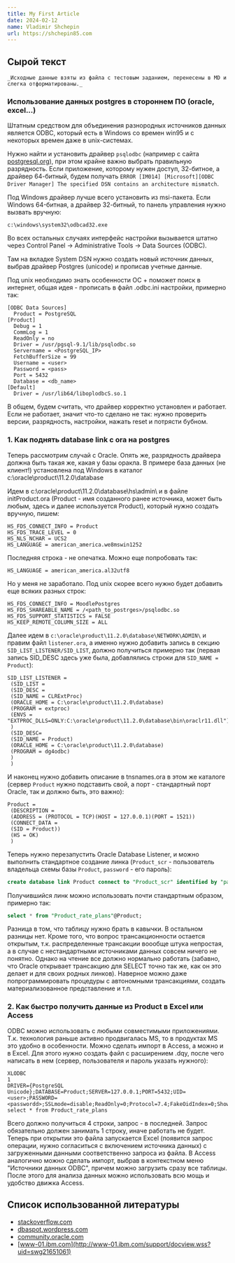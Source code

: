 ```yaml
---
title: My First Article
date: 2024-02-12
name: Vladimir Shchepin
url: https://shchepin85.com
---
```


## Сырой текст

```{note}
_Исходные данные взяты из файла с тестовым заданием, перенесены в MD и слегка отформатированы._
```

### Использование данных postgres в стороннем ПО (oracle, excel...)

Штатным средством для объединения разнородных источников данных является ODBC, который есть в Windows со времен win95 и с некоторых времен даже в unix-системах.

Нужно найти и установить драйвер `psqlodbc` (например с сайта [postgresql.org](http://www.postgresql.org/ftp/odbc)), при этом крайне важно выбрать правильную разрядность. Если приложение, которому нужен доступ, 32-битное, а драйвер 64-битный, будем получать `ERROR [IM014] [Microsoft][ODBC Driver Manager] The specified DSN contains an architecture mismatch`.

Под Windows драйвер лучше всего установить из msi-пакета. Если Windows 64-битная, а драйвер 32-битный, то панель управления нужно вызвать вручную:

```text
c:\windows\system32\odbcad32.exe
```

Во всех остальных случаях интерфейс настройки вызывается штатно через Control Panel -> Administrative Tools -> Data Sources (ODBC).

Там на вкладке System DSN нужно создать новый источник данных, выбрав драйвер Postgres (unicode) и прописав учетные данные.

Под unix необходимо знать особенности ОС + поможет поиск в интернет, общая идея - прописать в файл .odbc.ini настройки, примерно так:

```
[ODBC Data Sources]
  Product = PostgreSQL
[Product]
  Debug = 1
  CommLog = 1
  ReadOnly = no
  Driver = /usr/pgsql-9.1/lib/psqlodbc.so
  Servername = <PostgreSQL_IP>
  FetchBufferSize = 99
  Username = <user>
  Password = <pass>
  Port = 5432
  Database = <db_name>
[Default]
  Driver = /usr/lib64/liboplodbcS.so.1
```

В общем, будем считать, что драйвер корректно установлен и работает. Если не работает, значит что-то сделано не так: нужно проверить версии, разрядность, настройки, нажать reset и потрясти бубном.

### 1. Как поднять database link с ora на postgres

Теперь рассмотрим случай с Oracle. Опять же, разрядность драйвера должна быть такая же, какая у базы оракла. В примере база данных (не клиент!) установлена под Windows в каталог c:\oracle\product\11.2.0\database

Идем в c:\oracle\product\11.2.0\database\hs\admin\ и в файле initProduct.ora (Product - имя созданного ранее источника, может быть любым, здесь и далее используется Product), который нужно создать вручную, пишем:

```
HS_FDS_CONNECT_INFO = Product
HS_FDS_TRACE_LEVEL = 0
HS_NLS_NCHAR = UCS2
HS_LANGUAGE = american_america.we8mswin1252
```

Последняя строка - не опечатка. Можно еще попробовать так:

```
HS_LANGUAGE = american_america.al32utf8
```

Но у меня не заработало. Под unix скорее всего нужно будет добавить еще всяких разных строк:

```text
HS_FDS_CONNECT_INFO = MoodlePostgres
HS_FDS_SHAREABLE_NAME = /<path_to_postrges>/psqlodbc.so
HS_FDS_SUPPORT_STATISTICS = FALSE
HS_KEEP_REMOTE_COLUMN_SIZE = ALL
```

Далее идем в `c:\oracle\product\11.2.0\database\NETWORK\ADMIN\` и правим файл `listener.ora`, а именно нужно добавить запись в секцию `SID_LIST_LISTENER/SID_LIST`, должно получиться примерно так (первая запись SID_DESC здесь уже была, добавлялись строки для `SID_NAME = Product`):

```text
SID_LIST_LISTENER =
 (SID_LIST =
 (SID_DESC =
 (SID_NAME = CLRExtProc)
 (ORACLE_HOME = C:\oracle\product\11.2.0\database)
 (PROGRAM = extproc)
 (ENVS = "EXTPROC_DLLS=ONLY:C:\oracle\product\11.2.0\database\bin\oraclr11.dll")
 )
 (SID_DESC=
 (SID_NAME = Product)
 (ORACLE_HOME = C:\oracle\product\11.2.0\database)
 (PROGRAM = dg4odbc)
 )
 )
```

И наконец нужно добавить описание в tnsnames.ora в этом же каталоге (сервер `Product` нужно подставить свой, а порт - стандартный порт Oracle, так и должно быть, это важно):

```text
Product =
 (DESCRIPTION = 
 (ADDRESS = (PROTOCOL = TCP)(HOST = 127.0.0.1)(PORT = 1521))
 (CONNECT_DATA = 
 (SID = Product))
 (HS = OK)
 )
```

Теперь нужно перезапустить Oracle Database Listener, и можно выполнить стандартное создание линка (`Product_scr` - пользователь владельца схемы базы `Product`, `password` - его пароль):

```sql
create database link Product connect to "Product_scr" identified by "password" using 'Product';
```

Получившийся линк можно использовать почти стандартным образом, примерно так:

```sql
select * from "Product_rate_plans"@Product;
```

Разница в том, что таблицу нужно брать в кавычки. В остальном разницы нет. Кроме того, что вопрос трансакционности остается открытым, т.к. распределенные трансакции воообще штука непростая, а в случае с нестандартными источниками данных совсем ничего не понятно. Однако на чтение все должно нормально работать (забавно, что Oracle открывает трансакцию для SELECT точно так же, как он это делает и для своих родных линков). Наверное можно даже попрограммировать процедуры с автономными трансакциями, создать материализованное представление и т.п.

### 2. Как быстро получить данные из Product в Excel или Access

ODBC можно использовать с любыми совместимыми приложениями. Т.к. технология раньше активно продвигалась MS, то в продуктах MS это удобно в особенности. Можно сделать импорт в Access, а можно и в Excel. Для этого нужно создать файл с расширением .dqy, после чего написать в нем (сервер, пользователя и пароль указать нужного):

```text
XLODBC
1
DRIVER={PostgreSQL Unicode};DATABASE=Product;SERVER=127.0.0.1;PORT=5432;UID=<user>;PASSWORD=<passwordd>;SSLmode=disable;ReadOnly=0;Protocol=7.4;FakeOidIndex=0;ShowOidColumn=0;RowVersioning=0;ShowSystemTables=0;ConnSettings=;Fetch=100;Socket=4096;UnknownSizes=0;MaxVarcharSize=255;MaxLongVarcharSize=8190;Debug=0;CommLog=0;Optimizer=0;Ksqo=1;UseDeclareFetch=0;TextAsLongVarchar=1;UnknownsAsLongVarchar=0;BoolsAsChar=1;Parse=0;CancelAsFreeStmt=0;ExtraSysTablePrefixes=dd_;LFConversion=1;UpdatableCursors=1;DisallowPremature=0;TrueIsMinus1=0;BI=0;ByteaAsLongVarBinary=0;UseServerSidePrepare=0;LowerCaseIdentifier=0;GssAuthUseGSS=0;XaOpt=1
select * from Product_rate_plans
```

Всего должно получиться 4 строки, запрос - в последней. Запрос обязательно должен занимать 1 строку, иначе работать не будет. Теперь при открытии это файла запускается Excel (появится запрос операции, нужно согласиться с включением источника данных) с загруженными данными соответственно запроса из файла.
В Access аналогично можно сделать импорт, выбрав в контекстном меню "Источники данных ODBC", причем можно загрузить сразу все таблицы. После этого для анализа данных можно использовать всю мощь и удобство движка Access.

## Список использованной литературы

* [stackoverflow.com](http://stackoverflow.com/questions/6796252/setting-up-postgresql-odbc-on-windows)
* [dbaspot.wordpress.com](https://dbaspot.wordpress.com/2013/05/29/how-to-access-postgresql-from-oracle-database/)
* [community.oracle.com](https://community.oracle.com/thread/2549585)
* [www-01.ibm.com](http://www-01.ibm.com/support/docview.wss?uid=swg21651061)
